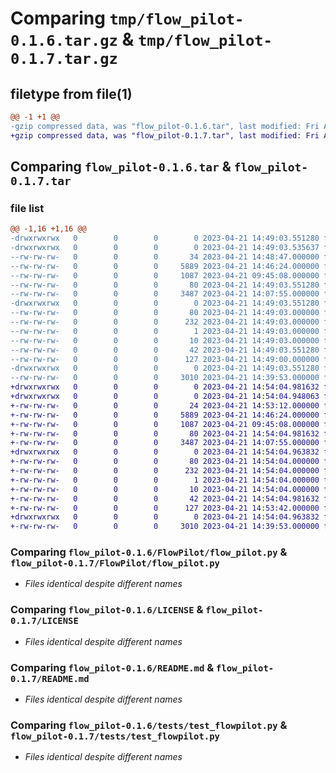 # Comparing `tmp/flow_pilot-0.1.6.tar.gz` & `tmp/flow_pilot-0.1.7.tar.gz`

## filetype from file(1)

```diff
@@ -1 +1 @@
-gzip compressed data, was "flow_pilot-0.1.6.tar", last modified: Fri Apr 21 14:49:03 2023, max compression
+gzip compressed data, was "flow_pilot-0.1.7.tar", last modified: Fri Apr 21 14:54:04 2023, max compression
```

## Comparing `flow_pilot-0.1.6.tar` & `flow_pilot-0.1.7.tar`

### file list

```diff
@@ -1,16 +1,16 @@
-drwxrwxrwx   0        0        0        0 2023-04-21 14:49:03.551280 flow_pilot-0.1.6/
-drwxrwxrwx   0        0        0        0 2023-04-21 14:49:03.535637 flow_pilot-0.1.6/FlowPilot/
--rw-rw-rw-   0        0        0       34 2023-04-21 14:48:47.000000 flow_pilot-0.1.6/FlowPilot/__init__.py
--rw-rw-rw-   0        0        0     5889 2023-04-21 14:46:24.000000 flow_pilot-0.1.6/FlowPilot/flow_pilot.py
--rw-rw-rw-   0        0        0     1087 2023-04-21 09:45:08.000000 flow_pilot-0.1.6/LICENSE
--rw-rw-rw-   0        0        0       80 2023-04-21 14:49:03.551280 flow_pilot-0.1.6/PKG-INFO
--rw-rw-rw-   0        0        0     3487 2023-04-21 14:07:55.000000 flow_pilot-0.1.6/README.md
-drwxrwxrwx   0        0        0        0 2023-04-21 14:49:03.551280 flow_pilot-0.1.6/flow_pilot.egg-info/
--rw-rw-rw-   0        0        0       80 2023-04-21 14:49:03.000000 flow_pilot-0.1.6/flow_pilot.egg-info/PKG-INFO
--rw-rw-rw-   0        0        0      232 2023-04-21 14:49:03.000000 flow_pilot-0.1.6/flow_pilot.egg-info/SOURCES.txt
--rw-rw-rw-   0        0        0        1 2023-04-21 14:49:03.000000 flow_pilot-0.1.6/flow_pilot.egg-info/dependency_links.txt
--rw-rw-rw-   0        0        0       10 2023-04-21 14:49:03.000000 flow_pilot-0.1.6/flow_pilot.egg-info/top_level.txt
--rw-rw-rw-   0        0        0       42 2023-04-21 14:49:03.551280 flow_pilot-0.1.6/setup.cfg
--rw-rw-rw-   0        0        0      127 2023-04-21 14:49:00.000000 flow_pilot-0.1.6/setup.py
-drwxrwxrwx   0        0        0        0 2023-04-21 14:49:03.551280 flow_pilot-0.1.6/tests/
--rw-rw-rw-   0        0        0     3010 2023-04-21 14:39:53.000000 flow_pilot-0.1.6/tests/test_flowpilot.py
+drwxrwxrwx   0        0        0        0 2023-04-21 14:54:04.981632 flow_pilot-0.1.7/
+drwxrwxrwx   0        0        0        0 2023-04-21 14:54:04.948063 flow_pilot-0.1.7/FlowPilot/
+-rw-rw-rw-   0        0        0       24 2023-04-21 14:53:12.000000 flow_pilot-0.1.7/FlowPilot/__init__.py
+-rw-rw-rw-   0        0        0     5889 2023-04-21 14:46:24.000000 flow_pilot-0.1.7/FlowPilot/flow_pilot.py
+-rw-rw-rw-   0        0        0     1087 2023-04-21 09:45:08.000000 flow_pilot-0.1.7/LICENSE
+-rw-rw-rw-   0        0        0       80 2023-04-21 14:54:04.981632 flow_pilot-0.1.7/PKG-INFO
+-rw-rw-rw-   0        0        0     3487 2023-04-21 14:07:55.000000 flow_pilot-0.1.7/README.md
+drwxrwxrwx   0        0        0        0 2023-04-21 14:54:04.963832 flow_pilot-0.1.7/flow_pilot.egg-info/
+-rw-rw-rw-   0        0        0       80 2023-04-21 14:54:04.000000 flow_pilot-0.1.7/flow_pilot.egg-info/PKG-INFO
+-rw-rw-rw-   0        0        0      232 2023-04-21 14:54:04.000000 flow_pilot-0.1.7/flow_pilot.egg-info/SOURCES.txt
+-rw-rw-rw-   0        0        0        1 2023-04-21 14:54:04.000000 flow_pilot-0.1.7/flow_pilot.egg-info/dependency_links.txt
+-rw-rw-rw-   0        0        0       10 2023-04-21 14:54:04.000000 flow_pilot-0.1.7/flow_pilot.egg-info/top_level.txt
+-rw-rw-rw-   0        0        0       42 2023-04-21 14:54:04.981632 flow_pilot-0.1.7/setup.cfg
+-rw-rw-rw-   0        0        0      127 2023-04-21 14:53:42.000000 flow_pilot-0.1.7/setup.py
+drwxrwxrwx   0        0        0        0 2023-04-21 14:54:04.963832 flow_pilot-0.1.7/tests/
+-rw-rw-rw-   0        0        0     3010 2023-04-21 14:39:53.000000 flow_pilot-0.1.7/tests/test_flowpilot.py
```

### Comparing `flow_pilot-0.1.6/FlowPilot/flow_pilot.py` & `flow_pilot-0.1.7/FlowPilot/flow_pilot.py`

 * *Files identical despite different names*

### Comparing `flow_pilot-0.1.6/LICENSE` & `flow_pilot-0.1.7/LICENSE`

 * *Files identical despite different names*

### Comparing `flow_pilot-0.1.6/README.md` & `flow_pilot-0.1.7/README.md`

 * *Files identical despite different names*

### Comparing `flow_pilot-0.1.6/tests/test_flowpilot.py` & `flow_pilot-0.1.7/tests/test_flowpilot.py`

 * *Files identical despite different names*

